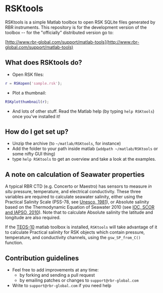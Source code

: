 # RSKtools

RSKtools is a simple Matlab toolbox to open RSK SQLite files generated
by RBR instruments. This repository is for the development version of
the toolbox -- for the "officially" distributed version go to:

[http://www.rbr-global.com/support/matlab-tools](http://www.rbr-global.com/support/matlab-tools)

## What does RSKtools do?

* Open RSK files:
```matlab
r = RSKopen('sample.rsk');
```

* Plot a thumbnail:
```matlab
RSKplotthumbnail(r);
```

* And lots of other stuff.  Read the Matlab help (by typing `help RSKtools`) once you've installed it!

## How do I get set up?

* Unzip the archive (to `~/matlab/RSKtools`, for instance)
* Add the folder to your path inside matlab (`addpath
  ~/matlab/RSKtools` or some nifty GUI thing)
* type `help RSKtools` to get an overview and take a look at the examples.

## A note on calculation of Seawater properties

A typical RBR CTD (e.g. Concerto or Maestro) has sensors to measure *in situ* pressure, temperature, and electrical conductivity. These three variables are required to calculate seawater salinity, either using the Practical Salinity Scale (PSS-78, see [Unesco, 1981](http://unesdoc.unesco.org/images/0004/000461/046148eb.pdf)), or Absolute salinity based on the Thermodynamic Equation of Seawater 2010 (see [IOC, SCOR and IAPSO, 2010](http://www.teos-10.org)). Note that to calculate Absolute salinity the latitude and longitude are also required.

If the [TEOS-10](http://www.teos-10.org/software.htm) matlab toolbox is installed, `RSKtools` will take advantage of it to calculate Practical salinity for RSK objects which contain pressure, temperature, and conductivity channels, using the `gsw_SP_from_C()` function.

## Contribution guidelines

* Feel free to add improvements at any time:
  * by forking and sending a pull request
  * by emailing patches or changes to `support@rbr-global.com`
* Write to `support@rbr-global.com` if you need help

